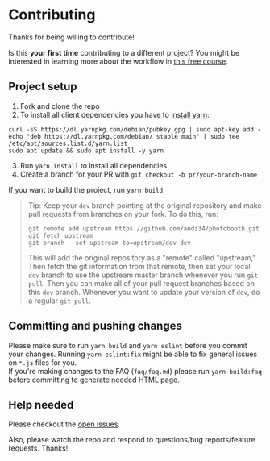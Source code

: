 # Contributing

Thanks for being willing to contribute!

Is this **your first time** contributing to a different project? You might be interested in learning more about the workflow in [this free course](https://egghead.io/courses/how-to-contribute-to-an-open-source-project-on-github).

## Project setup

1. Fork and clone the repo
2. To install all client dependencies you have to [install yarn](https://yarnpkg.com/lang/en/docs/install/#debian-stable):
```
curl -sS https://dl.yarnpkg.com/debian/pubkey.gpg | sudo apt-key add -
echo "deb https://dl.yarnpkg.com/debian/ stable main" | sudo tee /etc/apt/sources.list.d/yarn.list
sudo apt update && sudo apt install -y yarn
``` 
3. Run `yarn install` to install all dependencies
4. Create a branch for your PR with `git checkout -b pr/your-branch-name`

If you want to build the project, run `yarn build`.

> Tip: Keep your `dev` branch pointing at the original repository and make
> pull requests from branches on your fork. To do this, run:
>
> ```
> git remote add upstream https://github.com/andi34/photobooth.git
> git fetch upstream
> git branch --set-upstream-to=upstream/dev dev
> ```
>
> This will add the original repository as a "remote" called "upstream," Then
> fetch the git information from that remote, then set your local `dev`
> branch to use the upstream master branch whenever you run `git pull`. Then you
> can make all of your pull request branches based on this `dev` branch.
> Whenever you want to update your version of `dev`, do a regular `git pull`.

## Committing and pushing changes

Please make sure to run `yarn build` and `yarn eslint` before you commit your changes. Running `yarn eslint:fix` might be able to fix general issues on `*.js` files for you.  
If you're making changes to the FAQ (`faq/faq.md`) please run `yarn build:faq` before committing to generate needed HTML page.

## Help needed

Please checkout the [open issues](https://github.com/andi34/photobooth/issues).

Also, please watch the repo and respond to questions/bug reports/feature
requests. Thanks!
